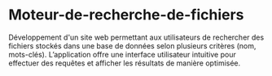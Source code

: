 # Moteur-de-recherche-de-fichiers
Développement d'un site web permettant aux utilisateurs de rechercher des fichiers stockés dans une base de données selon plusieurs critères (nom, mots-clés). L’application offre une interface utilisateur intuitive pour effectuer des requêtes et afficher les résultats de manière optimisée.
